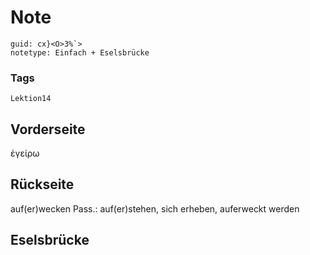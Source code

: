 # Note
```
guid: cx}<O>3%`>
notetype: Einfach + Eselsbrücke
```

### Tags
```
Lektion14
```

## Vorderseite
ἐγείρω

## Rückseite
auf(er)wecken Pass.: auf(er)stehen, sich erheben, auferweckt werden

## Eselsbrücke

